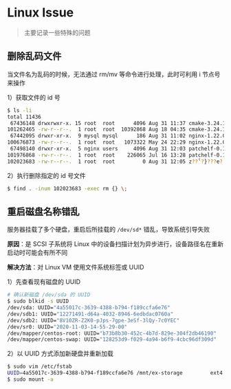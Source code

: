 # Linux Issue

> 主要记录一些特殊的问题

## 删除乱码文件

当文件名为乱码的时候，无法通过 rm/mv 等命令进行处理，此时可利用 i 节点号来操作

1）获取文件的 id 号

```bash
$ ls -li
total 11436
 67436148 drwxrwxr-x. 15 root  root      4096 Aug 31 11:37 cmake-3.24.1
101262465 -rw-r--r--.  1 root  root  10392868 Aug 18 04:35 cmake-3.24.1.tar.gz
 67442095 drwxr-xr-x.  9 mysql mysql      186 Aug 31 11:02 nginx-1.22.0
100676873 -rw-r--r--.  1 root  root   1073322 May 24 22:29 nginx-1.22.0.tar.gz
 67498140 drwxr-xr-x.  5 nginx users     4096 Aug 31 12:03 patchelf-0.15.0
101976868 -rw-r--r--.  1 root  root    226065 Jul 16 13:28 patchelf-0.15.0.tar.gz
102023683 -rw-r--r--.  1 root  root         0 Aug 31 12:05 z??ˁ?}???e?
```

2）执行删除指定的 id 号文件

```bash
$ find . -inum 102023683 -exec rm {} \;
```

## 重启磁盘名称错乱

服务器挂载了多个硬盘，重启后所挂载的 `/dev/sd*` 错乱，导致系统引导失败

**原因**：是 SCSI 子系统将 Linux 中的设备扫描计划为异步进行，设备路径名在重新启动时可能会有所不同

**解决方法**：对 Linux VM 使用文件系统标签或 UUID

1）先查看现有磁盘的 UUID
```bash
# 确认新磁盘 /dev/sda 的 UUID
$ sudo blkid -s UUID
/dev/sda: UUID="4a55017c-3639-4388-b794-f189ccfa6e76" 
/dev/sdb1: UUID="12271491-d64a-4032-8946-6edbdac0760a" 
/dev/sdb2: UUID="8V10ZR-Z2K0-pJps-7gpe-3eSf-3lQy-7c0YEC" 
/dev/sr0: UUID="2020-11-03-14-55-29-00" 
/dev/mapper/centos-root: UUID="b73b8b30-452c-4b7d-829e-304f2db46190" 
/dev/mapper/centos-swap: UUID="128253d9-f029-4a94-b6f9-4cbc96df309d"
```

2）以 UUID 方式添加新硬盘并重新加载

```bash
$ sudo vim /etc/fstab
UUID=4a55017c-3639-4388-b794-f189ccfa6e76 /mnt/ex-storage         ext4    defaults        0 0
$ sudo mount -a
```